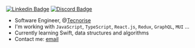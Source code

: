 [![Linkedin Badge](https://img.shields.io/badge/-Linkedin%20-228BE6?style=flat-square&logo=Linkedin&logoColor=white&link=https://www.linkedin.com/in/douglaspo/)](https://www.linkedin.com/in/douglaspo/)
[![Discord Badge](https://img.shields.io/badge/-Discord%20-228BE6?style=flat-square&logo=discord&logoColor=white&link=https://discord.com/users/393537988031938560)](https://discord.com/users/393537988031938560)
<br />

- Software Engineer, @[Tecnorise](https://tecnorise.com/)
- I'm working with `JavaScript`, `TypeScript`, `React.js`, `Redux`, `GraphQL`, `MUI` ...
- Currently learning Swift, data structures and algorithms
- Contact me: [email](mailto:douglaspo_97@outlook.com)
